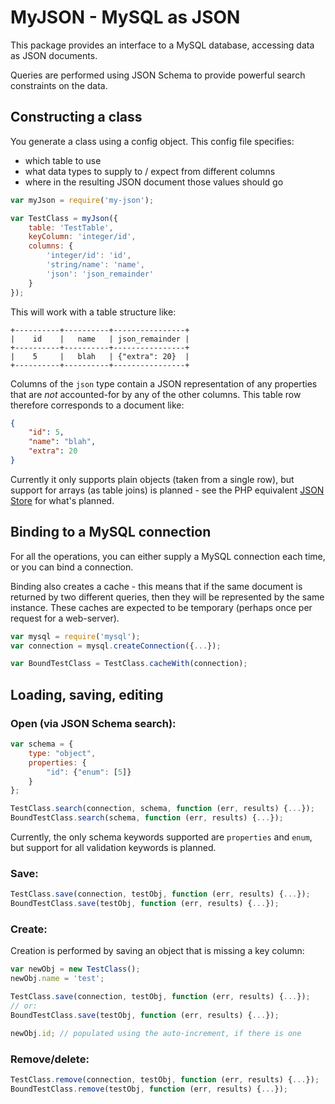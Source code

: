 # MyJSON - MySQL as JSON

This package provides an interface to a MySQL database, accessing data as JSON documents.

Queries are performed using JSON Schema to provide powerful search constraints on the data.

## Constructing a class

You generate a class using a config object.  This config file specifies:

* which table to use
* what data types to supply to / expect from different columns
* where in the resulting JSON document those values should go

```javascript
var myJson = require('my-json');

var TestClass = myJson({
	table: 'TestTable',
    keyColumn: 'integer/id',
	columns: {
		'integer/id': 'id',
		'string/name': 'name',
        'json': 'json_remainder'
	}
});
```

This will work with a table structure like:

```
+----------+----------+----------------+
|    id    |   name   | json_remainder |
+----------+----------+----------------+
|    5     |   blah   | {"extra": 20}  |
+----------+----------+----------------+
```

Columns of the `json` type contain a JSON representation of any properties that are *not* accounted-for by any of the other columns.  This table row therefore corresponds to a document like:

```json
{
    "id": 5,
    "name": "blah",
    "extra": 20
}
```

Currently it only supports plain objects (taken from a single row), but support for arrays (as table joins) is planned - see the PHP equivalent [JSON Store](https://github.com/geraintluff/json-store) for what's planned.

## Binding to a MySQL connection

For all the operations, you can either supply a MySQL connection each time, or you can bind a connection.

Binding also creates a cache - this means that if the same document is returned by two different queries, then they will be represented by the same instance.  These caches are expected to be temporary (perhaps once per request for a web-server).

```javascript
var mysql = require('mysql');
var connection = mysql.createConnection({...});

var BoundTestClass = TestClass.cacheWith(connection);
```

## Loading, saving, editing

### Open (via JSON Schema search):

```javascript
var schema = {
	type: "object",
	properties: {
		"id": {"enum": [5]}
	}
};

TestClass.search(connection, schema, function (err, results) {...});
BoundTestClass.search(schema, function (err, results) {...});
```

Currently, the only schema keywords supported are `properties` and `enum`, but support for all validation keywords is planned.

### Save:

```javascript
TestClass.save(connection, testObj, function (err, results) {...});
BoundTestClass.save(testObj, function (err, results) {...});
```

### Create:

Creation is performed by saving an object that is missing a key column:

```javascript
var newObj = new TestClass();
newObj.name = 'test';

TestClass.save(connection, testObj, function (err, results) {...});
// or:
BoundTestClass.save(testObj, function (err, results) {...});

newObj.id; // populated using the auto-increment, if there is one
```

### Remove/delete:

```javascript
TestClass.remove(connection, testObj, function (err, results) {...});
BoundTestClass.remove(testObj, function (err, results) {...});
```